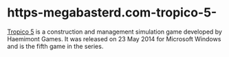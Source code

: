 # https-megabasterd.com-tropico-5-
[Tropico 5](https://megabasterd.com/tropico-5/) is a construction and management simulation game developed by Haemimont Games. It was released on 23 May 2014 for Microsoft Windows and is the fifth game in the series.
